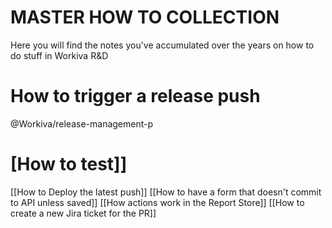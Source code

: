 # MASTER HOW TO COLLECTION
Here you will find the notes you've accumulated over the years on how to do stuff in Workiva R&D 


# How to trigger a release push
@Workiva/release-management-p

# [How to test]]

 [[How to Deploy the latest push]]
[[How to have a form that doesn't commit to API unless saved]]
[[How actions work in the Report Store]]
[[How to create a new Jira ticket for the PR]]
